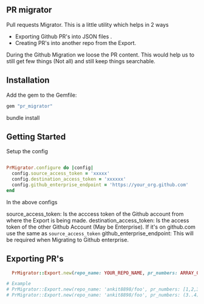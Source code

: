 ## PR migrator

Pull requests Migrator. This is a little utility which helps in 2 ways

- Exporting Github PR's into JSON files .
- Creating PR's into another repo from the Export.

During the Github Migration we loose the PR content. This would help us to still get few things (Not all) and still keep things searchable.

## Installation

Add the gem to the Gemfile:

```ruby
gem "pr_migrator"    
```

bundle install

## Getting Started

Setup the config

```ruby

PrMigrator.configure do |config|
  config.source_access_token = 'xxxxx'
  config.destination_access_token = 'xxxxxx'
  config.github_enterprise_endpoint = 'https://your_org.github.com'
end

```

In the above configs

source_access_token: Is the acccess token of the Github account from where the Export is being made.
destination_access_token: Is the access token of the other Github Account (May be Enterprise). If it's on github.com use the same as `source_access_token`
github_enterprise_endpoint: This will be required when Migrating to Github enterprise.

## Exporting PR's 

```ruby
  PrMigrator::Export.new(repo_name: YOUR_REPO_NAME, pr_numbers: ARRAY_OF_PR_NUMBERS)

# Example
# PrMigrator::Export.new(repo_name: 'ankit8898/foo', pr_numbers: [1,2,3,4,5,6]) #array of PR's
# PrMigrator::Export.new(repo_name: 'ankit8898/foo', pr_numbers: (3..4).to_a) # Range of PR

```